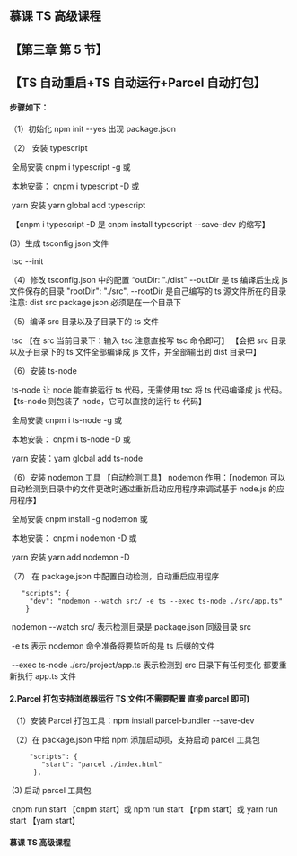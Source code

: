 ## 慕课 TS 高级课程

## 【第三章 第 5 节】

## 【TS 自动重启+TS 自动运行+Parcel 自动打包】

#### 步骤如下：

（1）初始化 npm init --yes 出现 package.json

（2） 安装 typescript

​ 全局安装 cnpm i typescript -g 或

​ 本地安装： cnpm i typescript -D 或

​ yarn 安装 yarn global add typescript

​ 【cnpm i typescript -D 是 cnpm install typescript --save-dev 的缩写】

(3）生成 tsconfig.json 文件

​ tsc --init

（4）修改 tsconfig.json 中的配置
“outDir: "./dist" --outDir 是 ts 编译后生成 js 文件保存的目录
"rootDir": "./src", --rootDir 是自己编写的 ts 源文件所在的目录
注意: dist src package.json 必须是在一个目录下

（5）编译 src 目录以及子目录下的 ts 文件

​ tsc 【在 src 当前目录下：输入 tsc 注意直接写 tsc 命令即可】
【会把 src 目录以及子目录下的 ts 文件全部编译成 js 文件，并全部输出到 dist 目录中】

（6）安装 ts-node

​ ts-node 让 node 能直接运行 ts 代码，无需使用 tsc 将 ts 代码编译成 js 代码。【ts-node 则包装了 node，它可以直接的运行 ts 代码】

​ 全局安装 cnpm i ts-node -g 或

​ 本地安装： cnpm i ts-node -D 或

​ yarn 安装：yarn global add ts-node

（6）安装 nodemon 工具 【自动检测工具】
nodemon 作用：【nodemon 可以自动检测到目录中的文件更改时通过重新启动应用程序来调试基于 node.js 的应用程序】

​ 全局安装 cnpm install -g nodemon 或

​ 本地安装： cnpm i nodemon -D 或

​ yarn 安装 yarn add nodemon -D

（7） 在 package.json 中配置自动检测，自动重启应用程序

       "scripts": {
    	 "dev": "nodemon --watch src/ -e ts --exec ts-node ./src/app.ts"
        }

​ nodemon --watch src/ 表示检测目录是 package.json 同级目录 src

​ -e ts 表示 nodemon 命令准备将要监听的是 ts 后缀的文件

​ --exec ts-node ./src/project/app.ts 表示检测到 src 目录下有任何变化 都要重新执行 app.ts 文件

#### 2.Parcel 打包支持浏览器运行 TS 文件(不需要配置 直接 parcel 即可)

​ （1）安装 Parcel 打包工具：npm install parcel-bundler --save-dev

​ （2）在 package.json 中给 npm 添加启动项，支持启动 parcel 工具包

         "scripts": {
            "start": "parcel ./index.html"
          },

​ (3) 启动 parcel 工具包

​ cnpm run start 【cnpm start】或 npm run start 【npm start】或 yarn run start 【yarn start】

#### 慕课 TS 高级课程

#####

####

​

​
